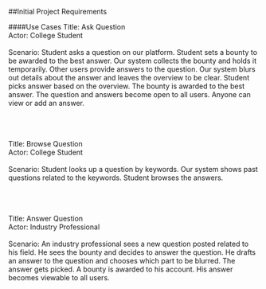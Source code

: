 ##Initial Project Requirements

####Use Cases
Title: Ask Question <br />
Actor: College Student <br /> <br />
Scenario: Student asks a question on our platform. Student sets
 a bounty to be awarded to the best answer. Our system collects 
 the bounty and holds it temporarily. Other users provide 
 answers to the question. Our system blurs out details about the 
 answer and leaves the overview to be clear. Student picks answer 
 based on the overview. The bounty is awarded to the best answer. 
 The question and answers become open to all users. Anyone can view 
 or add an answer.
 
 <br /> <br /> <br />
 Title: Browse Question <br />
 Actor: College Student <br /> <br />
 Scenario: Student looks up a question by keywords. Our system shows 
 past questions related to the keywords. Student browses the answers.
 
 <br /> <br /> <br />
 Title: Answer Question <br />
 Actor: Industry Professional <br /><br />
 Scenario: An industry professional sees a new question posted related 
 to his field. He sees the bounty and decides to answer the question. 
 He drafts an answer to the question and chooses which part 
 to be blurred. The answer gets picked. A bounty is awarded to his account. 
 His answer becomes viewable to all users.